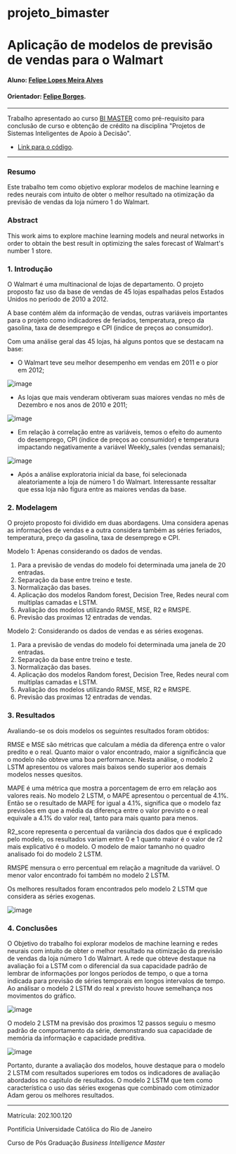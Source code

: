 # projeto_bimaster

<!-- antes de enviar a versão final, solicitamos que todos os comentários, colocados para orientação ao aluno, sejam removidos do arquivo -->
# Aplicação de modelos de previsão de vendas para o Walmart

#### Aluno: [Felipe Lopes Meira Alves](https://github.com/felipelopesmeira)
#### Orientador: [Felipe Borges](https://github.com/FelipeBorgesC).


---

Trabalho apresentado ao curso [BI MASTER](https://ica.puc-rio.ai/bi-master) como pré-requisito para conclusão de curso e obtenção de crédito na disciplina "Projetos de Sistemas Inteligentes de Apoio à Decisão".

<!-- para os links a seguir, caso os arquivos estejam no mesmo repositório que este README, não há necessidade de incluir o link completo: basta incluir o nome do arquivo, com extensão, que o GitHub completa o link corretamente -->
- [Link para o código](https://github.com/link_do_repositorio). <!-- caso não aplicável, remover esta linha -->





---

### Resumo

<!-- trocar o texto abaixo pelo resumo do trabalho, em português -->

Este trabalho tem como objetivo explorar modelos de machine learning e redes neurais com intuito de obter o melhor resultado na otimização da previsão de vendas da loja número 1 do Walmart.



### Abstract <!-- Opcional! Caso não aplicável, remover esta seção -->

<!-- trocar o texto abaixo pelo resumo do trabalho, em inglês -->

This work aims to explore machine learning models and neural networks in order to obtain the best result in optimizing the sales forecast of Walmart's number 1 store.

### 1. Introdução

O Walmart é uma multinacional de lojas de departamento. O projeto proposto faz uso da base de vendas de 45 lojas espalhadas pelos Estados Unidos no período de 2010 a 2012.

A base contém além da informação de vendas, outras variáveis importantes para o projeto como indicadores de feriados, temperatura, preço da gasolina, taxa de desemprego e CPI (índice de preços ao consumidor).

Com uma análise geral das 45 lojas, há alguns pontos que se destacam na base:

- O Walmart teve seu melhor desempenho em vendas em 2011 e o pior em 2012;

![image](https://user-images.githubusercontent.com/48620885/174113940-a7928b86-5c13-4865-9fca-38dd37c2582a.png)


- As lojas que mais venderam obtiveram suas maiores vendas no mês de Dezembro e nos anos de 2010 e 2011;

![image](https://user-images.githubusercontent.com/48620885/174111929-351dd97b-2bc9-4e88-ab45-5ad0afd898f5.png)


- Em relação à correlação entre as variáveis, temos o efeito do aumento do desemprego, CPI (índice de preços ao consumidor) e temperatura impactando negativamente a variável Weekly_sales (vendas semanais);

![image](https://user-images.githubusercontent.com/48620885/174110264-cd8bfe9a-2512-4227-b874-7deb2a2df81a.png)

- Após a análise exploratoria inicial da base, foi selecionada aleatoriamente a loja de número 1 do Walmart. Interessante ressaltar que essa loja não figura entre as maiores vendas da base.

### 2. Modelagem

O projeto proposto foi dividido em duas abordagens. Uma considera apenas as informações de vendas e a outra considera também as séries feriados, temperatura, preço da gasolina, taxa de desemprego e CPI.

Modelo 1: Apenas considerando os dados de vendas.

1. Para a previsão de vendas do modelo foi determinada uma janela de 20 entradas.
2. Separação da base entre treino e teste. 
3. Normalização das bases.
4. Aplicação dos modelos Random forest, Decision Tree, Redes neural com multiplas camadas e LSTM.
5. Avaliação dos modelos utilizando RMSE, MSE, R2 e RMSPE.
6. Previsão das proximas 12 entradas de vendas.

Modelo 2: Considerando os dados de vendas e as séries exogenas.

1. Para a previsão de vendas do modelo foi determinada uma janela de 20 entradas.
2. Separação da base entre treino e teste. 
3. Normalização das bases.
4. Aplicação dos modelos Random forest, Decision Tree, Redes neural com multiplas camadas e LSTM.
5. Avaliação dos modelos utilizando RMSE, MSE, R2 e RMSPE.
6. Previsão das proximas 12 entradas de vendas.

### 3. Resultados

Avaliando-se os dois modelos os seguintes resultados foram obtidos:

RMSE e MSE são métricas que calculam a média da diferença entre o valor predito e o real. Quanto maior o valor encontrado, maior a significância que o modelo não obteve uma boa performance. Nesta análise, o modelo 2 LSTM apresentou os valores mais baixos sendo superior aos demais modelos nesses quesitos. 

MAPE é uma métrica que mostra a porcentagem de erro em relação aos valores reais. No modelo 2 LSTM, o MAPE apresentou o percentual de 4.1%. Então se o resultado de MAPE for igual a 4.1%, significa que o modelo faz previsões em que a média da diferença entre o valor previsto e o real equivale a 4.1% do valor real, tanto para mais quanto para menos.

R2_score representa o percentual da variância dos dados que é explicado pelo modelo, os resultados variam entre 0 e 1 quanto maior é o valor de r2 mais explicativo é o modelo. O modelo de maior tamanho no quadro analisado foi do modelo 2 LSTM. 

RMSPE mensura o erro percentual em relação a magnitude da variável. O menor valor encontrado foi também no modelo 2 LSTM.

Os melhores resultados foram encontrados pelo modelo 2 LSTM que considera as séries exogenas.

![image](https://user-images.githubusercontent.com/48620885/177659988-0a367aa7-58fc-4f73-9410-55a46f09a3be.png)



### 4. Conclusões

O Objetivo do trabalho foi explorar modelos de machine learning e redes neurais com intuito de obter o melhor resultado na otimização da previsão de vendas da loja número 1 do Walmart. A rede que obteve destaque na avaliação foi a LSTM com o diferencial da sua capacidade padrão de lembrar de informações por longos períodos de tempo, o que a torna indicada para previsão de séries temporais em longos intervalos de tempo. Ao análisar o modelo 2 LSTM do real x previsto houve semelhança nos movimentos do gráfico. 

![image](https://user-images.githubusercontent.com/48620885/179369590-18a77eab-0649-414d-908b-6fd625e036a6.png)


O modelo 2 LSTM na previsão dos proximos 12 passos seguiu o mesmo padrão de comportamento da série, demonstrando sua capacidade de memória da informação e capacidade preditiva.

![image](https://user-images.githubusercontent.com/48620885/178614862-e0dd2dc3-2494-4c95-8c77-5f3e54a59303.png)

Portanto, durante a avaliação dos modelos, houve destaque para o modelo 2 LSTM com resultados superiores em todos os indicadores de avaliação abordados no capitulo de resultados. O modelo 2 LSTM que tem como característica o uso das séries exogenas que combinado com otimizador Adam gerou os melhores resultados.


---

Matrícula: 202.100.120  

Pontifícia Universidade Católica do Rio de Janeiro

Curso de Pós Graduação *Business Intelligence Master*
